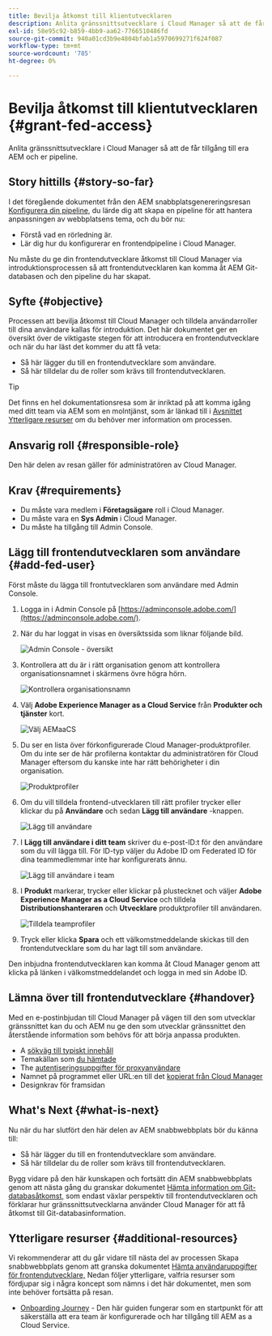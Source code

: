 ```yaml
---
title: Bevilja åtkomst till klientutvecklaren
description: Anlita gränssnittsutvecklare i Cloud Manager så att de får tillgång till era AEM och er pipeline.
exl-id: 58e95c92-b859-4bb9-aa62-7766510486fd
source-git-commit: 940a01cd3b9e4804bfab1a5970699271f624f087
workflow-type: tm+mt
source-wordcount: '785'
ht-degree: 0%

---
```


# Bevilja åtkomst till klientutvecklaren {#grant-fed-access}

Anlita gränssnittsutvecklare i Cloud Manager så att de får tillgång till era AEM och er pipeline.

## Story hittills {#story-so-far}

I det föregående dokumentet från den AEM snabbplatsgenereringsresan [Konfigurera din pipeline,](pipeline-setup.md) du lärde dig att skapa en pipeline för att hantera anpassningen av webbplatsens tema, och du bör nu:

* Förstå vad en rörledning är.
* Lär dig hur du konfigurerar en frontendpipeline i Cloud Manager.

Nu måste du ge din frontendutvecklare åtkomst till Cloud Manager via introduktionsprocessen så att frontendutvecklaren kan komma åt AEM Git-databasen och den pipeline du har skapat.

## Syfte {#objective}

Processen att bevilja åtkomst till Cloud Manager och tilldela användarroller till dina användare kallas för introduktion. Det här dokumentet ger en översikt över de viktigaste stegen för att introducera en frontendutvecklare och när du har läst det kommer du att få veta:

* Så här lägger du till en frontendutvecklare som användare.
* Så här tilldelar du de roller som krävs till frontendutvecklaren.

>[!TIP]
>
>Det finns en hel dokumentationsresa som är inriktad på att komma igång med ditt team via AEM som en molntjänst, som är länkad till i [Avsnittet Ytterligare resurser](#additional-resources) om du behöver mer information om processen.

## Ansvarig roll {#responsible-role}

Den här delen av resan gäller för administratören av Cloud Manager.

## Krav {#requirements}

* Du måste vara medlem i **Företagsägare** roll i Cloud Manager.
* Du måste vara en **Sys Admin** i Cloud Manager.
* Du måste ha tillgång till Admin Console.

## Lägg till frontendutvecklaren som användare {#add-fed-user}

Först måste du lägga till frontutvecklaren som användare med Admin Console.

1. Logga in i Admin Console på [https://adminconsole.adobe.com/](https://adminconsole.adobe.com/).

1. När du har loggat in visas en översiktssida som liknar följande bild.

   ![Admin Console - översikt](assets/admin-console.png)

1. Kontrollera att du är i rätt organisation genom att kontrollera organisationsnamnet i skärmens övre högra hörn.

   ![Kontrollera organisationsnamn](assets/correct-org.png)

1. Välj **Adobe Experience Manager as a Cloud Service** från **Produkter och tjänster** kort.

   ![Välj AEMaaCS](assets/select-aemaacs.png)

1. Du ser en lista över förkonfigurerade Cloud Manager-produktprofiler. Om du inte ser de här profilerna kontaktar du administratören för Cloud Manager eftersom du kanske inte har rätt behörigheter i din organisation.

   ![Produktprofiler](assets/product-profiles.png)

1. Om du vill tilldela frontend-utvecklaren till rätt profiler trycker eller klickar du på **Användare** och sedan **Lägg till användare** -knappen.

   ![Lägg till användare](assets/add-user.png)

1. I **Lägg till användare i ditt team** skriver du e-post-ID:t för den användare som du vill lägga till. För ID-typ väljer du Adobe ID om Federated ID för dina teammedlemmar inte har konfigurerats ännu.

   ![Lägg till användare i team](assets/add-to-team.png)

1. I **Produkt** markerar, trycker eller klickar på plustecknet och väljer **Adobe Experience Manager as a Cloud Service** och tilldela **Distributionshanteraren** och **Utvecklare** produktprofiler till användaren.

   ![Tilldela teamprofiler](assets/assign-team.png)

1. Tryck eller klicka **Spara** och ett välkomstmeddelande skickas till den frontendutvecklare som du har lagt till som användare.

Den inbjudna frontendutvecklaren kan komma åt Cloud Manager genom att klicka på länken i välkomstmeddelandet och logga in med sin Adobe ID.

## Lämna över till frontendutvecklare {#handover}

Med en e-postinbjudan till Cloud Manager på vägen till den som utvecklar gränssnittet kan du och AEM nu ge den som utvecklar gränssnittet den återstående information som behövs för att börja anpassa produkten.

* A [sökväg till typiskt innehåll](#example-page)
* Temakällan som [du hämtade](#download-theme)
* The [autentiseringsuppgifter för proxyanvändare](#proxy-user)
* Namnet på programmet eller URL:en till det [kopierat från Cloud Manager](pipeline-setup.md#login)
* Designkrav för framsidan

## What&#39;s Next {#what-is-next}

Nu när du har slutfört den här delen av AEM snabbwebbplats bör du känna till:

* Så här lägger du till en frontendutvecklare som användare.
* Så här tilldelar du de roller som krävs till frontendutvecklaren.

Bygg vidare på den här kunskapen och fortsätt din AEM snabbwebbplats genom att nästa gång du granskar dokumentet [Hämta information om Git-databasåtkomst,](retrieve-access.md) som endast växlar perspektiv till frontendutvecklaren och förklarar hur gränssnittsutvecklarna använder Cloud Manager för att få åtkomst till Git-databasinformation.

## Ytterligare resurser {#additional-resources}

Vi rekommenderar att du går vidare till nästa del av processen Skapa snabbwebbplats genom att granska dokumentet [Hämta användaruppgifter för frontendutvecklare,](retrieve-access.md) Nedan följer ytterligare, valfria resurser som fördjupar sig i några koncept som nämns i det här dokumentet, men som inte behöver fortsätta på resan.

* [Onboarding Journey](/help/journey-onboarding/home.md) - Den här guiden fungerar som en startpunkt för att säkerställa att era team är konfigurerade och har tillgång till AEM as a Cloud Service.
